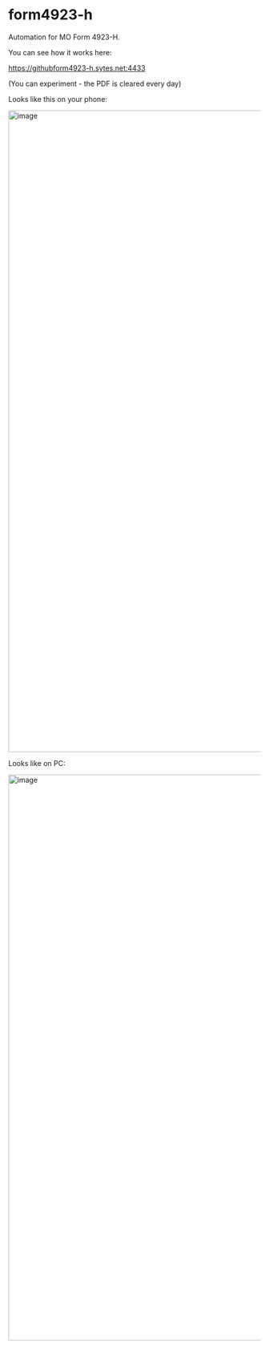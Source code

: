 # form4923-h
Automation for MO Form 4923-H.

You can see how it works here:

<a href=https://githubform4923-h.sytes.net:4433/ onclick="open(this.href,'_blank');return false">https://githubform4923-h.sytes.net:4433</a>

(You can experiment - the PDF is cleared every day)

Looks like this on your phone:

<img width="589" height="1280" alt="image" src="https://github.com/user-attachments/assets/49b3a637-ec67-49ee-a532-eac5a525ad56" />

Looks like on PC:<br>

<img width="1646" height="1129" alt="image" src="https://github.com/user-attachments/assets/52be26d5-af1f-46c0-93f6-2de03228c404" />



